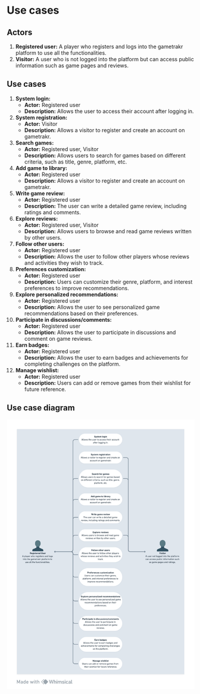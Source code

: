 # Use cases

## Actors

1. **Registered user:** A player who registers and logs into the gametrakr platform to use all the functionalities.
1. **Visitor:** A user who is not logged into the platform but can access public information such as game pages and reviews.

## Use cases

1. **System login:**
   - **Actor:** Registered user
   - **Description:** Allows the user to access their account after logging in.
1. **System registration:**
   - **Actor:** Visitor
   - **Description:** Allows a visitor to register and create an account on gametrakr.
1. **Search games:**
   - **Actor:** Registered user, Visitor
   - **Description:** Allows users to search for games based on different criteria, such as title, genre, platform, etc.
1. **Add game to library:**
   - **Actor:** Registered user
   - **Description:** Allows a visitor to register and create an account on gametrakr.
1. **Write game review:**
   - **Actor:** Registered user
   - **Description:** The user can write a detailed game review, including ratings and comments.
1. **Explore reviews:**
   - **Actor:** Registered user, Visitor
   - **Description:** Allows users to browse and read game reviews written by other users.
1. **Follow other users:**
   - **Actor:** Registered user
   - **Description:** Allows the user to follow other players whose reviews and activities they wish to track.
1. **Preferences customization:**
   - **Actor:** Registered user
   - **Description:** Users can customize their genre, platform, and interest preferences to improve recommendations.
1. **Explore personalized recommendations:**
   - **Actor:** Registered user
   - **Description:** Allows the user to see personalized game recommendations based on their preferences.
1. **Participate in discussions/comments:**
   - **Actor:** Registered user
   - **Description:** Allows the user to participate in discussions and comment on game reviews.
1. **Earn badges:**
   - **Actor:** Registered user
   - **Description:** Allows the user to earn badges and achievements for completing challenges on the platform.
1. **Manage wishlist:**
   - **Actor:** Registered user
   - **Description:** Users can add or remove games from their wishlist for future reference.

## Use case diagram

![Use case diagram](assets/use-cases.png)
